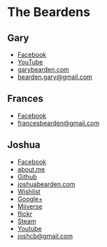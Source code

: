 The Beardens
=======

Gary
----------

  * [Facebook](https://www.facebook.com/gary.bearden.5)
  * [YouTube](http://www.youtube.com/user/garybful)
  * [garybearden.com](http://www.garybearden.com/)
  * bearden.gary@gmail.com

Frances
----------

  * [Facebook](https://www.facebook.com/frances.bearden.9)
  * francesbearden@gmail.com

Joshua
----------

  * [Facebook](https://www.facebook.com/joshuaholiday)
  * [about.me](http://about.me/jbearden)
  * [Github](http://www.github.com/thejoshua)
  * [joshuabearden.com](http://www.joshuabearden.com/)
  * [Wishlist](http://amzn.com/w/5FV12KMGJTIA)
  * [Google+](https://plus.google.com/100547460114744847229)
  * [Miiverse](https://miiverse.nintendo.net/users/joshcb)
  * [flickr](http://www.flickr.com/photos/joshcb/)
  * [Steam](http://steamcommunity.com/id/joshcb)
  * [Youtube](http://www.youtube.com/user/joshcb)
  * joshcb@gmail.com

